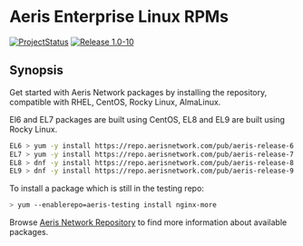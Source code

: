# Aeris Enterprise Linux RPMs

[![ProjectStatus](https://img.shields.io/badge/status-active-brightgreen.svg)](#)
[![Release 1.0-10](https://img.shields.io/badge/release-1.0--10-success.svg)](#)

## Synopsis

Get started with Aeris Network packages by installing the repository, compatible with RHEL, CentOS, Rocky Linux, AlmaLinux.

El6 and EL7 packages are built using CentOS, EL8 and EL9 are built using Rocky Linux.

```bash
EL6 > yum -y install https://repo.aerisnetwork.com/pub/aeris-release-6.rpm
EL7 > yum -y install https://repo.aerisnetwork.com/pub/aeris-release-7.rpm
EL8 > dnf -y install https://repo.aerisnetwork.com/pub/aeris-release-8.rpm
EL9 > dnf -y install https://repo.aerisnetwork.com/pub/aeris-release-9.rpm
```

To install a package which is still in the testing repo:

```bash
> yum --enablerepo=aeris-testing install nginx-more
```

Browse [Aeris Network Repository](https://repo.aerisnetwork.com/) to find more information about available packages.
